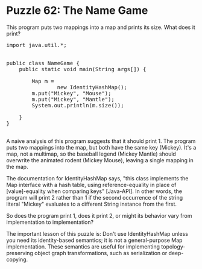 # Puzzle 62: The Name Game

This program puts two mappings into a map and prints its size. What does it print?

<pre>
import java.util.*;


public class NameGame {
    public static void main(String args[]) {

        Map<String, String> m =
                new IdentityHashMap<String, String>();
        m.put("Mickey", "Mouse");
        m.put("Mickey", "Mantle");
        System.out.println(m.size());

    }
}

</pre>


A naive analysis of this program suggests that it should print 1. The program puts two mappings into the map, 
but both have the same key (Mickey). It's a map, not a multimap, so the baseball legend (Mickey Mantle) should 
overwrite the animated rodent (Mickey Mouse), leaving a single mapping in the map.


The documentation for IdentityHashMap says, "this class implements the Map interface with a hash table, 
using reference-equality in place of [value]-equality when comparing keys" [Java-API]. In other words, 
the program will print 2 rather than 1 if the second occurrence of the string literal "Mickey" 
evaluates to a different String instance from the first.

So does the program print 1, does it print 2, or might its behavior vary from implementation to implementation?


The important lesson of this puzzle is: Don't use IdentityHashMap unless you need its identity-based semantics; 
it is not a general-purpose Map implementation. These semantics are useful for implementing topology-preserving 
object graph transformations, such as serialization or deep-copying.
